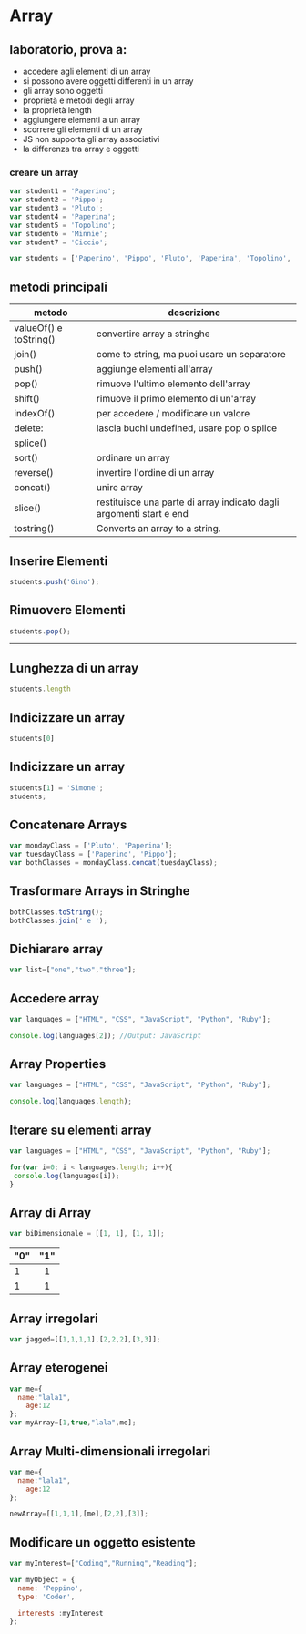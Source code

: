 # Array


## laboratorio, prova a:

* accedere agli elementi di un array
* si possono avere oggetti differenti in un array
* gli array sono oggetti
* proprietà e metodi degli array
* la proprietà length
* aggiungere elementi a un array
* scorrere gli elementi di un array
* JS non supporta gli array associativi
* la differenza tra array e oggetti


### creare un array
```javascript
var student1 = 'Paperino';
var student2 = 'Pippo';
var student3 = 'Pluto';
var student4 = 'Paperina';
var student5 = 'Topolino';
var student6 = 'Minnie';
var student7 = 'Ciccio';
```

```javascript
var students = ['Paperino', 'Pippo', 'Pluto', 'Paperina', 'Topolino', 'Minnie', 'Ciccio'];
```

## metodi principali

|         metodo         |                             descrizione                             |
| ---------------------- | ------------------------------------------------------------------- |
| valueOf() e toString() | convertire array a stringhe                                         |
| join()                 | come to string, ma puoi usare un separatore                         |
| push()                 | aggiunge elementi all'array                                         |
| pop()                  | rimuove l'ultimo elemento dell'array                                |
| shift()                | rimuove il primo elemento di un'array                               |
| indexOf()              | per accedere / modificare un valore                                 |
| delete:                | lascia buchi undefined, usare pop o splice                          |
| splice()               |                                                                     |
| sort()                 | ordinare un array                                                   |
| reverse()              | invertire l'ordine di un array                                      |
| concat()               | unire array                                                         |
| slice()                | restituisce una parte di array indicato dagli argomenti start e end |
| tostring()             | Converts an array to a string.                                      |


## Inserire Elementi

```javascript
students.push('Gino');
```


## Rimuovere Elementi

```javascript
students.pop();
```

---

## Lunghezza di un array

```javascript
students.length
```

## Indicizzare un array

```javascript
students[0]
```


## Indicizzare un array

```javascript
students[1] = 'Simone';
students;
```


## Concatenare Arrays

```javascript
var mondayClass = ['Pluto', 'Paperina'];
var tuesdayClass = ['Paperino', 'Pippo'];
var bothClasses = mondayClass.concat(tuesdayClass);
```


## Trasformare Arrays in Stringhe

```javascript
bothClasses.toString();
bothClasses.join(' e ');
```

## Dichiarare array 

```javascript
var list=["one","two","three"];
```

## Accedere array
```javascript
var languages = ["HTML", "CSS", "JavaScript", "Python", "Ruby"];

console.log(languages[2]); //Output: JavaScript
```

## Array Properties 
```javascript
var languages = ["HTML", "CSS", "JavaScript", "Python", "Ruby"];

console.log(languages.length);
```

## Iterare su elementi array 
```javascript
var languages = ["HTML", "CSS", "JavaScript", "Python", "Ruby"];

for(var i=0; i < languages.length; i++){
 console.log(languages[i]);   
}
```

## Array di Array 

```javascript
var biDimensionale = [[1, 1], [1, 1]];

```

| "0" | "1"   |
| --- | :---: |
| 1   | 1     |
| 1   | 1     |

## Array irregolari

```javascript
var jagged=[[1,1,1,1],[2,2,2],[3,3]];
```

## Array eterogenei

```javascript
var me={
  name:"lala1",  
    age:12
};
var myArray=[1,true,"lala",me];
```

## Array Multi-dimensionali irregolari

```javascript
var me={
  name:"lala1",  
    age:12
};

newArray=[[1,1,1],[me],[2,2],[3]];
```

## Modificare un oggetto esistente

```javascript
var myInterest=["Coding","Running","Reading"];

var myObject = {
  name: 'Peppino',
  type: 'Coder',

  interests :myInterest
};
```
